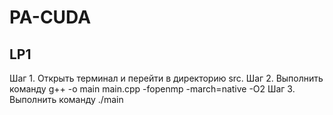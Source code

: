 # PA-CUDA

## LP1

Шаг 1. Открыть терминал и перейти в директорию src.
Шаг 2. Выполнить команду g++ -o main main.cpp -fopenmp -march=native -O2
Шаг 3. Выполнить команду ./main
